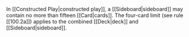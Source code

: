 In [[Constructed Play|constructed play]], a [[Sideboard|sideboard]] may contain no more than fifteen [[Card|cards]]. The four-card limit (see rule [[100.2a]]) applies to the combined [[Deck|deck]] and [[Sideboard|sideboard]].